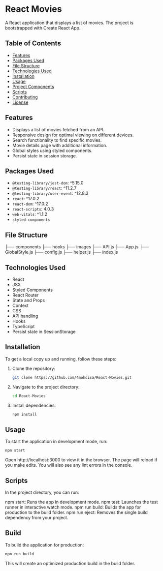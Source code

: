 # React Movies

A React application that displays a list of movies. The project is bootstrapped with Create React App.

## Table of Contents

- [Features](#features)
- [Packages Used](#packages-used)
- [File Structure](#file-structure)
- [Technologies Used](#technologies-used)
- [Installation](#installation)
- [Usage](#usage)
- [Project Components](#project-components)
- [Scripts](#scripts)
- [Contributing](#contributing)
- [License](#license)

## Features

- Displays a list of movies fetched from an API.
- Responsive design for optimal viewing on different devices.
- Search functionality to find specific movies.
- Movie details page with additional information.
- Global styles using styled components.
- Persist state in session storage.

## Packages Used

- `@testing-library/jest-dom`: ^5.15.0
- `@testing-library/react`: ^11.2.7
- `@testing-library/user-event`: ^12.8.3
- `react`: ^17.0.2
- `react-dom`: ^17.0.2
- `react-scripts`: 4.0.3
- `web-vitals`: ^1.1.2
- `styled-components`

## File Structure

├── components
├── hooks
├── images
├── API.js
├── App.js
├── GlobalStyle.js
├── config.js
├── helper.js
├── index.js


## Technologies Used

- React
- JSX
- Styled Components
- React Router
- State and Props
- Context
- CSS 
- API handling
- Hooks 
- TypeScript
- Persist state in SessionStorage

## Installation

To get a local copy up and running, follow these steps:

1. Clone the repository:
    ```sh
    git clone https://github.com/4mohdisa/React-Movies.git
    ```
2. Navigate to the project directory:
    ```sh
    cd React-Movies
    ```
3. Install dependencies:
    ```sh
    npm install
    ```

## Usage

To start the application in development mode, run:

```sh
npm start
```
Open http://localhost:3000 to view it in the browser. The page will reload if you make edits. You will also see any lint errors in the console.

## Scripts

In the project directory, you can run:

npm start: Runs the app in development mode.
npm test: Launches the test runner in interactive watch mode.
npm run build: Builds the app for production to the build folder.
npm run eject: Removes the single build dependency from your project.

## Build
To build the application for production:

```sh
npm run build
```

This will create an optimized production build in the build folder.
